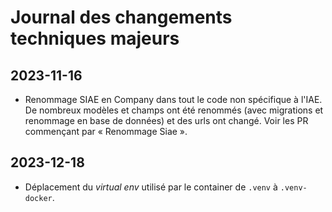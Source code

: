 # Journal des changements techniques majeurs

## 2023-11-16
- Renommage SIAE en Company dans tout le code non spécifique à l'IAE. De nombreux modèles et champs ont été renommés (avec migrations et renommage en base de données) et des urls ont changé. Voir les PR commençant par « Renommage Siae ».

## 2023-12-18
- Déplacement du _virtual env_ utilisé par le container de `.venv` à `.venv-docker`.

